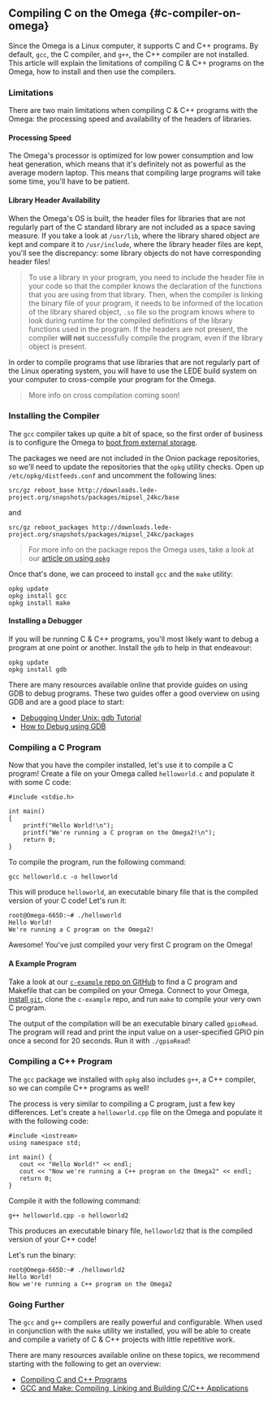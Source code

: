 ## Compiling C on the Omega {#c-compiler-on-omega}

Since the Omega is a Linux computer, it supports C and C++ programs. By default, `gcc`, the C compiler, and `g++`, the C++ compiler are not installed. This article will explain the limitations of compiling C & C++ programs on the Omega, how to install and then use the compilers.


### Limitations

There are two main limitations when compiling C & C++ programs with the Omega: the processing speed and availability of the headers of libraries.

#### Processing Speed

The Omega's processor is optimized for low power consumption and low heat generation, which means that it's definitely not as powerful as the average modern laptop. This means that compiling large programs will take some time, you'll have to be patient.

#### Library Header Availability

When the Omega's OS is built, the header files for libraries that are not regularly part of the C standard library are not included as a space saving measure. If you take a look at `/usr/lib`, where the library shared object are kept and compare it to `/usr/include`, where the library header files are kept, you'll see the discrepancy: some library objects do not have corresponding header files!

>To use a library in your program, you need to include the header file in your code so that the compiler knows the declaration of the functions that you are using from that library. Then, when the compiler is linking the binary file of your program, it needs to be informed of the location of the library shared object, `.so` file so the program knows where to look during runtime for the compiled definitions of the library functions used in the program.
>If the headers are not present, the compiler **will not** successfully compile the program, even if the library object is present.

In order to compile programs that use libraries that are not regularly part of the Linux operating system, you will have to use the LEDE build system on your computer to cross-compile your program for the Omega.

> More info on cross compilation coming soon!


### Installing the Compiler

The `gcc` compiler takes up quite a bit of space, so the first order of business is to configure the Omega to [boot from external storage](#boot-from-external-storage).

The packages we need are not included in the Onion package repositories, so we'll need to update the repositories that the `opkg` utility checks. Open up `/etc/opkg/distfeeds.conf` and uncomment the following lines:

```
src/gz reboot_base http://downloads.lede-project.org/snapshots/packages/mipsel_24kc/base
```

and

```
src/gz reboot_packages http://downloads.lede-project.org/snapshots/packages/mipsel_24kc/packages
```

>For more info on the package repos the Omega uses, take a look at our [article on using `opkg`](#using-opkg-switch-to-lede-repos)

Once that's done, we can proceed to install `gcc` and the `make` utility:

```
opkg update
opkg install gcc
opkg install make
```

#### Installing a Debugger

If you will be running C & C++ programs, you'll most likely want to debug a program at one point or another. Install the `gdb` to help in that endeavour:

```
opkg update
opkg install gdb
```

There are many resources available online that provide guides on using GDB to debug programs. These two guides offer a good overview on using GDB and are a good place to start:

* [Debugging Under Unix: gdb Tutorial](https://www.cs.cmu.edu/~gilpin/tutorial/)
* [How to Debug using GDB](http://cs.baylor.edu/~donahoo/tools/gdb/tutorial.html)




### Compiling a C Program

Now that you have the compiler installed, let's use it to compile a C program! Create a file on your Omega called `helloworld.c` and populate it with some C code:

```
#include <stdio.h>

int main()
{
	printf("Hello World!\n");
	printf("We're running a C program on the Omega2!\n");
	return 0;
}
```

To compile the program, run the following command:

```
gcc helloworld.c -o helloworld
```

This will produce `helloworld`, an executable binary file that is the compiled version of your C code! Let's run it:

```
root@Omega-665D:~# ./helloworld
Hello World!
We're running a C program on the Omega2!
```

Awesome! You've just compiled your very first C program on the Omega!

#### A Example Program

Take a look at our [`c-example` repo on GitHub](https://github.com/OnionIoT/c-example/) to find a C program and Makefile that can be compiled on your Omega. Connect to your Omega, [install `git`](#installing-and-using-git), clone the `c-example` repo, and run `make` to compile your very own C program.

The output of the compilation will be an executable binary called `gpioRead`. The program will read and print the input value on a user-specified GPIO pin once a second for 20 seconds. Run it with `./gpioRead`!


### Compiling a C++ Program

The `gcc` package we installed with `opkg` also includes `g++`, a C++ compiler, so we can compile C++ programs as well!

The process is very similar to compiling a C program, just a few key differences. Let's create a `helloworld.cpp` file on the Omega and populate it with the following code:

```
#include <iostream>
using namespace std;

int main() {
   cout << "Hello World!" << endl;
   cout << "Now we're running a C++ program on the Omega2" << endl;
   return 0;
}
```

Compile it with the following command:

```
g++ helloworld.cpp -o helloworld2
```

This produces an executable binary file, `helloworld2` that is the compiled version of your C++ code!

Let's run the binary:

```
root@Omega-665D:~# ./helloworld2
Hello World!
Now we're running a C++ program on the Omega2
```



### Going Further

The `gcc` and `g++` compilers are really powerful and configurable. When used in conjunction with the `make` utility we installed, you will be able to create and compile a variety of C & C++ projects with little repetitive work.

There are many resources available online on these topics, we recommend starting with the following to get an overview:

* [Compiling C and C++ Programs](http://pages.cs.wisc.edu/~beechung/ref/gcc-intro.html)
* [GCC and Make: Compiling, Linking and Building C/C++ Applications](https://www3.ntu.edu.sg/home/ehchua/programming/cpp/gcc_make.html)
